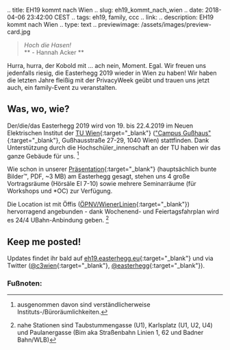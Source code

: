 ﻿.. title: EH19 kommt nach Wien
.. slug: eh19_kommt_nach_wien
.. date: 2018-04-06 23:42:00 CEST
.. tags: eh19, family, ccc
.. link:
.. description: EH19 kommt nach Wien
.. type: text
.. previewimage: /assets/images/preview-card.jpg

> *Hoch die Hasen!* <br/>
** - Hannah Acker **

Hurra, hurra, der Kobold mit ... ach nein, Moment. Egal. Wir freuen uns jedenfalls riesig, die Easterhegg 2019 wieder in Wien zu haben! Wir haben die letzten Jahre fleißig mit der PrivacyWeek geübt und trauen uns jetzt auch, ein family-Event zu veranstalten.

<!-- TEASER_END -->
## Was, wo, wie?
Der/die/das Easterhegg 2019 wird von 19. bis 22.4.2019 im Neuen Elektrischen Institut der [TU Wien](https://www.tuwien.ac.at/){:target="_blank"} (["Campus Gußhaus"](https://www.gut.tuwien.ac.at/index.php?id=15178){:target="_blank"}, Gußhausstraße 27-29, 1040 Wien) stattfinden. Dank Unterstützung durch die Hochschüler\_innenschaft an der TU haben wir das ganze Gebäude für uns. [^1]

Wie schon in unserer [Präsentation](link:///files/publications/eh19_vorstellung.pdf){:target="_blank"} (hauptsächlich bunte Bilder™️, PDF, ~3 MB) am Easterhegg gesagt, stehen uns 4 große Vortragsräume (Hörsäle EI 7-10) sowie mehrere Seminarräume (für Workshops und *OC) zur Verfügung.

Die Location ist mit Öffis ([ÖPNV/WienerLinien](https://www.wienerlinien.at){:target="_blank"}) hervorragend angebunden - dank Wochenend- und Feiertagsfahrplan wird es 24/4 UBahn-Anbindung geben. [^2]

## Keep me posted!
Updates findet ihr bald auf [eh19.easterhegg.eu](https://eh19.easterhegg.eu){:target="_blank"} und via Twitter ([@c3wien](https://twitter.com/c3wien){:target="_blank"}, [@easterhegg](https://twitter.com/easterhegg){:target="_blank"}).

### Fußnoten:
[^1]: ausgenommen davon sind verständlicherweise Instituts-/Büroräumlichkeiten. 
[^2]: nahe Stationen sind Taubstummengasse (U1), Karlsplatz (U1, U2, U4) und Paulanergasse (Bim aka Straßenbahn Linien 1, 62 und Badner Bahn/WLB)
